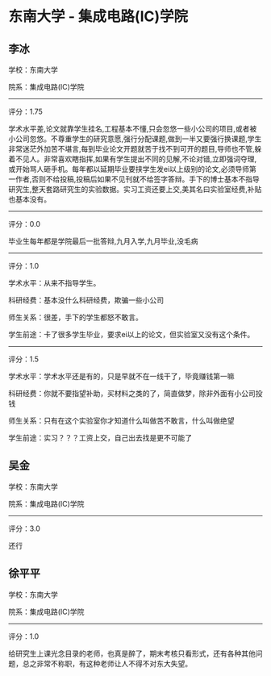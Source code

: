 # 东南大学 - 集成电路(IC)学院

## 李冰

学校：东南大学

院系：集成电路(IC)学院

* * *

评分：1.75

学术水平差,论文就靠学生挂名,工程基本不懂,只会忽悠一些小公司的项目,或者被小公司忽悠。不尊重学生的研究意愿,强行分配课题,做到一半又要强行换课题,学生非常迷茫外加苦不堪言,每到毕业论文开题就苦于找不到可开的题目,导师也不管,躲着不见人。非常喜欢瞎指挥,如果有学生提出不同的见解,不论对错,立即强词夺理,或开始骂人砸手机。每年都以延期毕业要挟学生发ei以上级别的论文,必须导师第一作者,否则不给投稿,投稿后如果不见刊就不给签字答辩。手下的博士基本不指导研究生,整天套路研究生的实验数据。实习工资还要上交,美其名曰实验室经费,补贴也基本没有。

* * *

评分：0.0

毕业生每年都是学院最后一批答辩,九月入学,九月毕业,没毛病

* * *

评分：1.0

学术水平：从来不指导学生。

科研经费：基本没什么科研经费，欺骗一些小公司

师生关系：很差，手下的学生都怒不敢言。

学生前途：卡了很多学生毕业，要求ei以上的论文，但实验室又没有这个条件。

* * *

评分：1.5

学术水平：学术水平还是有的，只是早就不在一线干了，毕竟赚钱第一嘛

科研经费：你就不要指望补助，买材料之类的了，简直做梦，除非外面有小公司投钱

师生关系：只有在这个实验室你才知道什么叫做苦不敢言，什么叫做绝望

学生前途：实习？？？工资上交，自己出去找是更不可能了

## 吴金

学校：东南大学

院系：集成电路(IC)学院

* * *

评分：3.0

还行

## 徐平平

学校：东南大学

院系：集成电路(IC)学院

* * *

评分：1.0

给研究生上课光念目录的老师，也真是醉了，期末考核只看形式，还有各种其他问题，总之非常不称职，有这种老师让人不得不对东大失望。